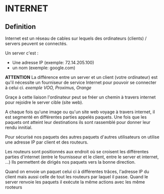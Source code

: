 # INTERNET

## Definition
Internet est un réseau de cables sur lequels des ordinateurs (clients) / servers peuvent se connectés.

Un server c'est : 
- Une adresse IP (exemple: 72.14.205.100)
- un nom (exemple: google.com)

**ATTENTION**
La différence entre un server et un client (votre ordinateur) est qu'il nécessite un fourniseur de service Internet pour pouvoir se connecter à celui ci.
*exemple VOO, Proximus, Orange*

Graçe à cette liaison l'ordinateur peut se fréer un chemin à travers internet pour rejoidre le server cible (site web).

A chaque fois qu'une image ou qu'un site web voyage à travers internet, il est segmenté en différentes parties appelés paquets.
Une fois que les paquets ont atteint leur destinations ils sont rassemblé pour donner leur rendu innitial.

Pour sécurisé nos paquets des autres paquets d'autres utilisateurs on utilise une adresse IP par client et des routeurs.

Les routeurs sont positionnés aux endroit où se croisent les différentes parties d'internet (entre le fournisseur et le client, entre le server et internet, ...)
Ils permettent de dirigés nos paquets vers la bonne direction.


Quand on envoie un paquet celui ci à différentes trâces, l'adresse IP du client mais aussi celle de tout les routeurs par laquel il passe.
Quand le server renvoie les paquets il exécute la même actions avec les même rooteurs 
